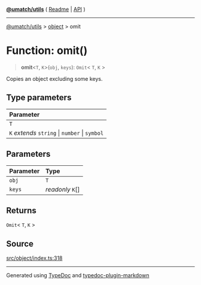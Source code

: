 [**@umatch/utils**](../../README.md) ( [Readme](../../README.md) \| [API](../../API.md) )

---

[@umatch/utils](../../API.md) > [object](../README.md) > omit

# Function: omit()

> **omit**\<`T`, `K`\>(`obj`, `keys`): `Omit`\< `T`, `K` \>

Copies an object excluding some keys.

## Type parameters

| Parameter                                      |
| :--------------------------------------------- |
| `T`                                            |
| `K` _extends_ `string` \| `number` \| `symbol` |

## Parameters

| Parameter | Type             |
| :-------- | :--------------- |
| `obj`     | `T`              |
| `keys`    | _readonly_ `K`[] |

## Returns

`Omit`\< `T`, `K` \>

## Source

[src/object/index.ts:318](https://github.com/umatch-oficial/utils/blob/106c322/src/object/index.ts#L318)

---

Generated using [TypeDoc](https://typedoc.org/) and [typedoc-plugin-markdown](https://www.npmjs.com/package/typedoc-plugin-markdown)
